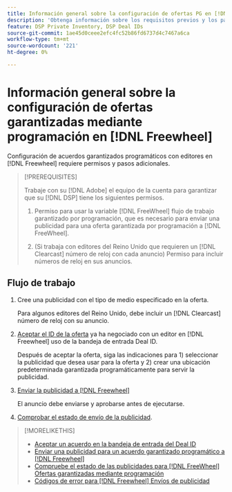 ```yaml
---
title: Información general sobre la configuración de ofertas PG en [!DNL Freewheel]
description: 'Obtenga información sobre los requisitos previos y los pasos adicionales necesarios para ejecutar anuncios para ofertas garantizadas mediante programación con editores en [!DNL Freewheel]. '
feature: DSP Private Inventory, DSP Deal IDs
source-git-commit: 1ae45d0ceee2efc4fc52b86fd6737d4c7467a6ca
workflow-type: tm+mt
source-wordcount: '221'
ht-degree: 0%

---
```


# Información general sobre la configuración de ofertas garantizadas mediante programación en [!DNL Freewheel]

Configuración de acuerdos garantizados programáticos con editores en [!DNL Freewheel] requiere permisos y pasos adicionales.

>[!PREREQUISITES]
>
>Trabaje con su [!DNL Adobe] el equipo de la cuenta para garantizar que su [!DNL DSP] tiene los siguientes permisos.
>
>1. Permiso para usar la variable [!DNL FreeWheel] flujo de trabajo garantizado por programación, que es necesario para enviar una publicidad para una oferta garantizada por programación a [!DNL FreeWheel].
>
>1. (Si trabaja con editores del Reino Unido que requieren un [!DNL Clearcast] número de reloj con cada anuncio) Permiso para incluir números de reloj en sus anuncios.


## Flujo de trabajo

1. Cree una publicidad con el tipo de medio especificado en la oferta.

   Para algunos editores del Reino Unido, debe incluir un [!DNL Clearcast] número de reloj con su anuncio.

1. [Aceptar el ID de la oferta](#programmatic-guaranteed-set-up.md#pg-setup-deal-id-inbox) ya ha negociado con un editor en [!DNL Freewheel] uso de la bandeja de entrada Deal ID.

   Después de aceptar la oferta, siga las indicaciones para 1) seleccionar la publicidad que desea usar para la oferta y 2) crear una ubicación predeterminada garantizada programáticamente para servir la publicidad.

1. [Enviar la publicidad a [!DNL Freewheel]](freewheel-submit.md)

   El anuncio debe enviarse y aprobarse antes de ejecutarse.

1. [Comprobar el estado de envío de la publicidad](freewheel-check-status.md).

>[!MORELIKETHIS]
>
>* [Aceptar un acuerdo en la bandeja de entrada del Deal ID](deal-id-inbox-accept.md)
>* [Enviar una publicidad para un acuerdo garantizado programático a [!DNL Freewheel]](freewheel-submit.md)
>* [Compruebe el estado de las publicidades para [!DNL FreeWheel] Ofertas garantizadas mediante programación](freewheel-check-status.md)
>* [Códigos de error para [!DNL Freewheel] Envíos de publicidad](freewheel-error-codes.md)

